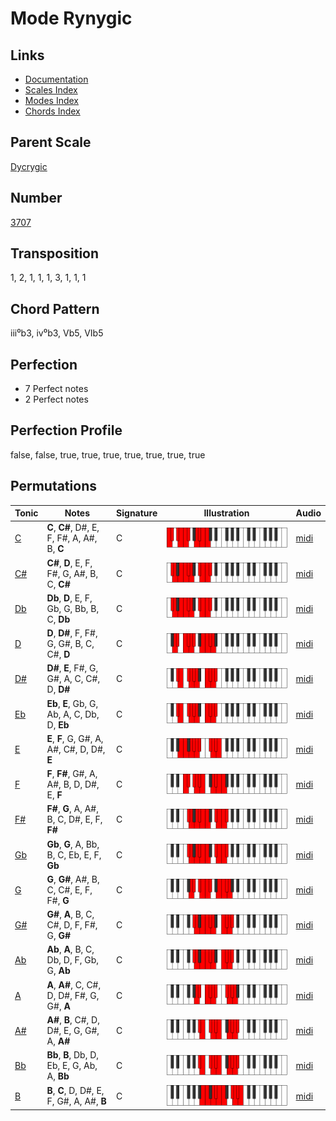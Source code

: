 # Mode Rynygic

## Links

- [Documentation](README.md)
- [Scales Index](Scales.md)
- [Modes Index](Modes.md)
- [Chords Index](Chords.md)

## Parent Scale

[Dycrygic](ScaleDycrygic.md)

## Number

[3707](https://ianring.com/musictheory/scales/3707)

## Transposition

1, 2, 1, 1, 1, 3, 1, 1, 1

## Chord Pattern

iii⁰b3, iv⁰b3, Vb5, VIb5

## Perfection

- 7 Perfect notes
- 2 Perfect notes

## Perfection Profile

false, false, true, true, true, true, true, true, true

## Permutations

| Tonic | Notes | Signature | Illustration | Audio |
|-------|-------|-----------|--------------|-------|
| [C](ModeCNaturalRynygic.md) | **C**, **C#**, D#, E, F, F#, A, A#, B, **C** | C | ![CNaturalRynygic](ModeCNaturalRynygic.png) | [midi](https://github.com/edipermadi/music/blob/main/docs/ModeCNaturalRynygic.mid?raw=true) |
| [C#](ModeCSharpRynygic.md) | **C#**, **D**, E, F, F#, G, A#, B, C, **C#** | C | ![CSharpRynygic](ModeCSharpRynygic.png) | [midi](https://github.com/edipermadi/music/blob/main/docs/ModeCSharpRynygic.mid?raw=true) |
| [Db](ModeDFlatRynygic.md) | **Db**, **D**, E, F, Gb, G, Bb, B, C, **Db** | C | ![DFlatRynygic](ModeDFlatRynygic.png) | [midi](https://github.com/edipermadi/music/blob/main/docs/ModeDFlatRynygic.mid?raw=true) |
| [D](ModeDNaturalRynygic.md) | **D**, **D#**, F, F#, G, G#, B, C, C#, **D** | C | ![DNaturalRynygic](ModeDNaturalRynygic.png) | [midi](https://github.com/edipermadi/music/blob/main/docs/ModeDNaturalRynygic.mid?raw=true) |
| [D#](ModeDSharpRynygic.md) | **D#**, **E**, F#, G, G#, A, C, C#, D, **D#** | C | ![DSharpRynygic](ModeDSharpRynygic.png) | [midi](https://github.com/edipermadi/music/blob/main/docs/ModeDSharpRynygic.mid?raw=true) |
| [Eb](ModeEFlatRynygic.md) | **Eb**, **E**, Gb, G, Ab, A, C, Db, D, **Eb** | C | ![EFlatRynygic](ModeEFlatRynygic.png) | [midi](https://github.com/edipermadi/music/blob/main/docs/ModeEFlatRynygic.mid?raw=true) |
| [E](ModeENaturalRynygic.md) | **E**, **F**, G, G#, A, A#, C#, D, D#, **E** | C | ![ENaturalRynygic](ModeENaturalRynygic.png) | [midi](https://github.com/edipermadi/music/blob/main/docs/ModeENaturalRynygic.mid?raw=true) |
| [F](ModeFNaturalRynygic.md) | **F**, **F#**, G#, A, A#, B, D, D#, E, **F** | C | ![FNaturalRynygic](ModeFNaturalRynygic.png) | [midi](https://github.com/edipermadi/music/blob/main/docs/ModeFNaturalRynygic.mid?raw=true) |
| [F#](ModeFSharpRynygic.md) | **F#**, **G**, A, A#, B, C, D#, E, F, **F#** | C | ![FSharpRynygic](ModeFSharpRynygic.png) | [midi](https://github.com/edipermadi/music/blob/main/docs/ModeFSharpRynygic.mid?raw=true) |
| [Gb](ModeGFlatRynygic.md) | **Gb**, **G**, A, Bb, B, C, Eb, E, F, **Gb** | C | ![GFlatRynygic](ModeGFlatRynygic.png) | [midi](https://github.com/edipermadi/music/blob/main/docs/ModeGFlatRynygic.mid?raw=true) |
| [G](ModeGNaturalRynygic.md) | **G**, **G#**, A#, B, C, C#, E, F, F#, **G** | C | ![GNaturalRynygic](ModeGNaturalRynygic.png) | [midi](https://github.com/edipermadi/music/blob/main/docs/ModeGNaturalRynygic.mid?raw=true) |
| [G#](ModeGSharpRynygic.md) | **G#**, **A**, B, C, C#, D, F, F#, G, **G#** | C | ![GSharpRynygic](ModeGSharpRynygic.png) | [midi](https://github.com/edipermadi/music/blob/main/docs/ModeGSharpRynygic.mid?raw=true) |
| [Ab](ModeAFlatRynygic.md) | **Ab**, **A**, B, C, Db, D, F, Gb, G, **Ab** | C | ![AFlatRynygic](ModeAFlatRynygic.png) | [midi](https://github.com/edipermadi/music/blob/main/docs/ModeAFlatRynygic.mid?raw=true) |
| [A](ModeANaturalRynygic.md) | **A**, **A#**, C, C#, D, D#, F#, G, G#, **A** | C | ![ANaturalRynygic](ModeANaturalRynygic.png) | [midi](https://github.com/edipermadi/music/blob/main/docs/ModeANaturalRynygic.mid?raw=true) |
| [A#](ModeASharpRynygic.md) | **A#**, **B**, C#, D, D#, E, G, G#, A, **A#** | C | ![ASharpRynygic](ModeASharpRynygic.png) | [midi](https://github.com/edipermadi/music/blob/main/docs/ModeASharpRynygic.mid?raw=true) |
| [Bb](ModeBFlatRynygic.md) | **Bb**, **B**, Db, D, Eb, E, G, Ab, A, **Bb** | C | ![BFlatRynygic](ModeBFlatRynygic.png) | [midi](https://github.com/edipermadi/music/blob/main/docs/ModeBFlatRynygic.mid?raw=true) |
| [B](ModeBNaturalRynygic.md) | **B**, **C**, D, D#, E, F, G#, A, A#, **B** | C | ![BNaturalRynygic](ModeBNaturalRynygic.png) | [midi](https://github.com/edipermadi/music/blob/main/docs/ModeBNaturalRynygic.mid?raw=true) |
